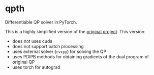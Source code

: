# qpth
Differentiable QP solver in PyTorch. 

This is a highly simplified version of the [original project](https://github.com/locuslab/qpth/). This version:
- does not uses cuda
- does not support batch processing
- uses external solver (`cvxpy`) for solving the QP 
- uses PDIPB methods for obtaining gradients of the dual program of original QP
- uses torch for autograd
